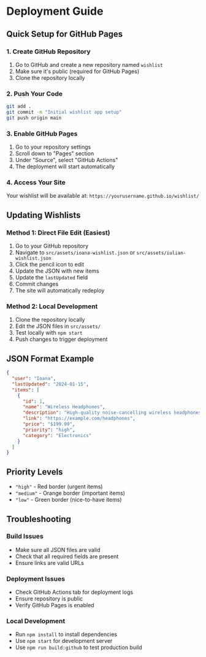 # Deployment Guide

## Quick Setup for GitHub Pages

### 1. Create GitHub Repository
1. Go to GitHub and create a new repository named `wishlist`
2. Make sure it's public (required for GitHub Pages)
3. Clone the repository locally

### 2. Push Your Code
```bash
git add .
git commit -m "Initial wishlist app setup"
git push origin main
```

### 3. Enable GitHub Pages
1. Go to your repository settings
2. Scroll down to "Pages" section
3. Under "Source", select "GitHub Actions"
4. The deployment will start automatically

### 4. Access Your Site
Your wishlist will be available at: `https://yourusername.github.io/wishlist/`

## Updating Wishlists

### Method 1: Direct File Edit (Easiest)
1. Go to your GitHub repository
2. Navigate to `src/assets/ioana-wishlist.json` or `src/assets/iulian-wishlist.json`
3. Click the pencil icon to edit
4. Update the JSON with new items
5. Update the `lastUpdated` field
6. Commit changes
7. The site will automatically redeploy

### Method 2: Local Development
1. Clone the repository locally
2. Edit the JSON files in `src/assets/`
3. Test locally with `npm start`
4. Push changes to trigger deployment

## JSON Format Example

```json
{
  "user": "Ioana",
  "lastUpdated": "2024-01-15",
  "items": [
    {
      "id": 1,
      "name": "Wireless Headphones",
      "description": "High-quality noise-cancelling wireless headphones",
      "link": "https://example.com/headphones",
      "price": "$199.99",
      "priority": "high",
      "category": "Electronics"
    }
  ]
}
```

## Priority Levels
- `"high"` - Red border (urgent items)
- `"medium"` - Orange border (important items)  
- `"low"` - Green border (nice-to-have items)

## Troubleshooting

### Build Issues
- Make sure all JSON files are valid
- Check that all required fields are present
- Ensure links are valid URLs

### Deployment Issues
- Check GitHub Actions tab for deployment logs
- Ensure repository is public
- Verify GitHub Pages is enabled

### Local Development
- Run `npm install` to install dependencies
- Use `npm start` for development server
- Use `npm run build:github` to test production build
